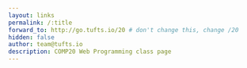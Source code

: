 ```yaml
---
layout: links
permalink: /:title
forward_to: http://go.tufts.io/20 # don't change this, change /20
hidden: false
author: team@tufts.io
description: COMP20 Web Programming class page
---
```


